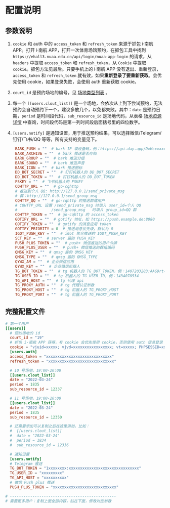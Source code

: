 
# 配置说明

## 参数说明

1. `cookie` 和 auth 中的 `access_token` 和 `refresh_token` 来源于抓包 i·南航 APP。打开 i·南航 APP，打开一次体育场馆预约，在抓包工具中找到 `https://ehall3.nuaa.edu.cn/api/login/nuaa-app-login` 的请求，从 `headers` 中提取 `access_token` 和 `refresh_token`，从 `Cookie` 中提取 `cookie`。抓包方法见最后。只要手机上的 i·南航 APP 没有退出、重新登录，`access_token` 和 `refresh_token` 就有效，如果**重新登录了要重新获取**。会优先使用 cookie，如果登录失败，会使用 auth 重新获取 cookie。
2. `court_id` 是预约场地的编号，见 [场地类型列表](/资源列表？id=场地类型列表) 。
3. 每一个 `[[users.clout_list]]` 是一个场地，会依次从上到下尝试预约，无法预约会自动预约下一个，建议多放几个，以免都失败。其中：`date` 是预约日期，`period` 是时间段代码，`sub_resource_id` 是场地代码，从表格 [场地资源详情](/资源列表？id=场地资源详情) 中查询，时间段代码是第一列时间段后面括号里的四位数字。
4. `[users.notify]` 是通知设置，用于推送预约结果，可以选择微信/Telegram/钉钉/飞书/QQ 等等，所有支持的变量见下。

   ```toml
    BARK_PUSH = ""  # bark IP 或设备码，例：https://api.day.app/DxHcxxxxxRxxxxxxcm/
    BARK_ARCHIVE = ""  # bark 推送是否存档
    BARK_GROUP = ""  # bark 推送分组
    BARK_SOUND = ""  # bark 推送声音
    BARK_ICON = ""  # bark 推送图标
    DD_BOT_SECRET = ""  # 钉钉机器人的 DD_BOT_SECRET
    DD_BOT_TOKEN = ""  # 钉钉机器人的 DD_BOT_TOKEN
    FSKEY = ""  # 飞书机器人的 FSKEY
    CQHTTP_URL = ""  # go-cqhttp
    # 推送到个人 QQ: http://127.0.0.1/send_private_msg
    # 群：http://127.0.0.1/send_group_msg
    CQHTTP_QQ = ""  # go-cqhttp 的推送群或用户
    # CQHTTP_URL 设置 /send_private_msg 时填入 user_id=个人 QQ
    #               /send_group_msg   时填入 group_id=QQ 群
    CQHTTP_TOKEN = ""  # go-cqhttp 的 access_token
    GOTIFY_URL = ""  # gotify 地址，如 https://push.example.de:8080
    GOTIFY_TOKEN = ""  # gotify 的消息应用 token
    GOTIFY_PRIORITY = 0  # 推送消息优先级，默认为 0
    IGOT_PUSH_KEY = ""  # iGot 聚合推送的 IGOT_PUSH_KEY
    SCT_KEY = ""  # server 酱的 PUSH_KEY
    PUSH_PLUS_TOKEN = ""  # push+ 微信推送的用户令牌
    PUSH_PLUS_USER = ""  # push+ 微信推送的群组编码
    QMSG_KEY = ""  # qmsg 酱的 QMSG_KEY
    QMSG_TYPE = ""  # qmsg 酱的 QMSG_TYPE
    QYWX_AM = ""  # 企业微信应用
    QYWX_KEY = ""  # 企业微信机器人
    TG_BOT_TOKEN = ""  # tg 机器人的 TG_BOT_TOKEN，例：1407203283:AAG9rt-6RDaaX0HBLZQq0laNOh898iFYaRQ
    TG_USER_ID = ""  # tg 机器人的 TG_USER_ID，例：1434078534
    TG_API_HOST = ""  # tg 代理 api
    TG_PROXY_AUTH = ""  # tg 代理认证参数
    TG_PROXY_HOST = ""  # tg 机器人的 TG_PROXY_HOST
    TG_PROXY_PORT = ""  # tg 机器人的 TG_PROXY_PORT
   ```

## 完整配置文件

```toml
# 第一个用户
[[users]]
  # 预约场地的 id
  court_id = "19"
  # 抓包 i·南航 APP 获得，有 cookie 会优先使用 cookie，否则使用 auth 信息登录
  cookie = "vjuid=xxxxx; vjvd=xxxxxxxxxxxxxxxxx; vt=xxxxx; PHPSESSID=xxxxxx"
  [users.auth]
  access_token = "xxxxxxxxxxxxxxxxxxxxxxxxxxxxx"
  refresh_token = "xxxxxxxxxxxxxxxxxxxxxxxxxxxxx"

  # 10 号场地，19:00-20:00
  [[users.clout_list]]
  date = "2022-03-24"
  period = 1835
  sub_resource_id = 12337

  # 11 号场地，19:00-20:00
  [[users.clout_list]]
  date = "2022-03-24"
  period = 1835
  sub_resource_id = 12350

  # 还需要添加可以复制之后在这里添加，比如：
  #  [[users.clout_list]]
  #  date = "2022-03-24"
  #  period = 1834
  #  sub_resource_id = 12336

  # 通知设置
  [users.notify]
  # Telegram 推送
  TG_BOT_TOKEN = "1xxxxxxxx:xxxxxxxxxxxxxxxxxxxxxxxxxxxxxxx"
  TG_USER_ID = "xxxxxxxxx"
  TG_API_HOST = "xxxxxxxxxx"
  # 微信 Push plus 推送
  PUSH_PLUS_TOKEN = "xxxxxxxxxxxxxxxxxxxxxxxxxxxx"

# -----------------------------------------------
# 需要更多用户：复制上面全部内容，贴在下面，修改对应参数
```
